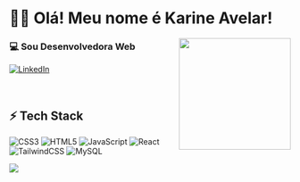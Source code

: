 <h1>👩‍💻 Olá! Meu nome é Karine Avelar!</h1>
<div> <img align='right' src='https://octodex.github.com/images/hula_loop_octodex03.gif' width='200'> </div>
<h3>💻 Sou Desenvolvedora Web </h3>

[![LinkedIn](https://img.shields.io/badge/LinkedIn-%230077B5.svg?logo=linkedin&logoColor=white)](https://linkedin.com/in/karineavelar) 

&nbsp;

## ⚡ Tech Stack
![CSS3](https://img.shields.io/badge/css3-%231572B6.svg?style=for-the-badge&logo=css3&logoColor=white) ![HTML5](https://img.shields.io/badge/html5-%23E34F26.svg?style=for-the-badge&logo=html5&logoColor=white) ![JavaScript](https://img.shields.io/badge/javascript-%23323330.svg?style=for-the-badge&logo=javascript&logoColor=%23F7DF1E) ![React](https://img.shields.io/badge/react-%2320232a.svg?style=for-the-badge&logo=react&logoColor=%2361DAFB) ![TailwindCSS](https://img.shields.io/badge/tailwindcss-%2338B2AC.svg?style=for-the-badge&logo=tailwind-css&logoColor=white) ![MySQL](https://img.shields.io/badge/mysql-4479A1.svg?style=for-the-badge&logo=mysql&logoColor=white)

![](https://github-readme-stats.vercel.app/api/top-langs/?username=karineavelar&theme=react&hide_border=false&include_all_commits=true&count_private=true&layout=compact)
